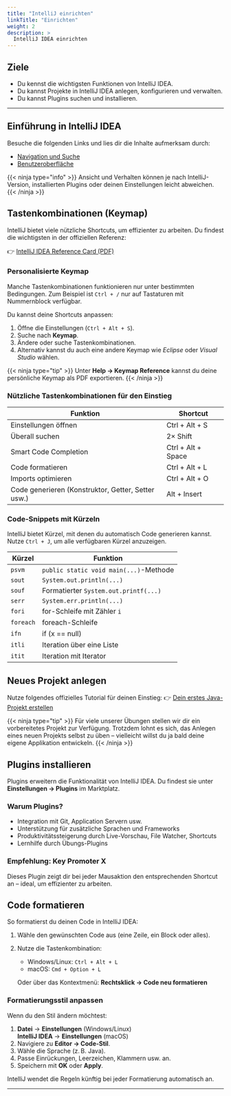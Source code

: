 ```yaml
---
title: "IntelliJ einrichten"
linkTitle: "Einrichten"
weight: 2
description: >
  IntelliJ IDEA einrichten
---
```


## Ziele

- Du kennst die wichtigsten Funktionen von IntelliJ IDEA.
- Du kannst Projekte in IntelliJ IDEA anlegen, konfigurieren und verwalten.
- Du kannst Plugins suchen und installieren.

---

## Einführung in IntelliJ IDEA

Besuche die folgenden Links und lies dir die Inhalte aufmerksam durch:

- [Navigation und Suche](https://www.jetbrains.com/help/idea/discover-intellij-idea.html#navigation-and-search)
- [Benutzeroberfläche](https://www.jetbrains.com/help/idea/guided-tour-around-the-user-interface.html)

{{< ninja type="info" >}}
Ansicht und Verhalten können je nach IntelliJ-Version, installierten Plugins oder deinen Einstellungen leicht abweichen.
{{< /ninja >}}

## Tastenkombinationen (Keymap)

IntelliJ bietet viele nützliche Shortcuts, um effizienter zu arbeiten. Du findest die wichtigsten in der offiziellen Referenz:

👉 [IntelliJ IDEA Reference Card (PDF)](https://resources.jetbrains.com/storage/products/intellij-idea/docs/IntelliJIDEA_ReferenceCard.pdf)

### Personalisierte Keymap

Manche Tastenkombinationen funktionieren nur unter bestimmten Bedingungen. Zum Beispiel ist `Ctrl + /` nur auf Tastaturen mit Nummernblock verfügbar.

Du kannst deine Shortcuts anpassen:

1. Öffne die Einstellungen (`Ctrl + Alt + S`).
2. Suche nach **Keymap**.
3. Ändere oder suche Tastenkombinationen.
4. Alternativ kannst du auch eine andere Keymap wie *Eclipse* oder *Visual Studio* wählen.

{{< ninja type="tip" >}}
Unter **Help → Keymap Reference** kannst du deine persönliche Keymap als PDF exportieren.
{{< /ninja >}}

### Nützliche Tastenkombinationen für den Einstieg

| Funktion                                           | Shortcut          |
|----------------------------------------------------|-------------------|
| Einstellungen öffnen                               | Ctrl + Alt + S    |
| Überall suchen                                     | 2× Shift          |
| Smart Code Completion                              | Ctrl + Alt + Space |
| Code formatieren                                   | Ctrl + Alt + L    |
| Imports optimieren                                 | Ctrl + Alt + O    |
| Code generieren (Konstruktor, Getter, Setter usw.) | Alt + Insert      |

### Code-Snippets mit Kürzeln

IntelliJ bietet Kürzel, mit denen du automatisch Code generieren kannst. Nutze `Ctrl + J`, um alle verfügbaren Kürzel anzuzeigen.

| Kürzel     | Funktion                                      |
|------------|-----------------------------------------------|
| `psvm`     | `public static void main(...)`-Methode        |
| `sout`     | `System.out.println(...)`                     |
| `souf`     | Formatierter `System.out.printf(...)`         |
| `serr`     | `System.err.println(...)`                     |
| `fori`     | for-Schleife mit Zähler `i`                   |
| `foreach`  | foreach-Schleife                              |
| `ifn`      | if (x == null)                                |
| `itli`     | Iteration über eine Liste                     |
| `itit`     | Iteration mit Iterator                        |

## Neues Projekt anlegen

Nutze folgendes offizielles Tutorial für deinen Einstieg:
👉 [Dein erstes Java-Projekt erstellen](https://www.jetbrains.com/help/idea/creating-and-running-your-first-java-application.html)

{{< ninja type="tip" >}}
Für viele unserer Übungen stellen wir dir ein vorbereitetes Projekt zur Verfügung. Trotzdem lohnt es sich, das Anlegen eines neuen Projekts selbst zu üben – vielleicht willst du ja bald deine eigene Applikation entwickeln.
{{< /ninja >}}

## Plugins installieren

Plugins erweitern die Funktionalität von IntelliJ IDEA. Du findest sie unter **Einstellungen → Plugins** im Marktplatz.

### Warum Plugins?

- Integration mit Git, Application Servern usw.
- Unterstützung für zusätzliche Sprachen und Frameworks
- Produktivitätssteigerung durch Live-Vorschau, File Watcher, Shortcuts
- Lernhilfe durch Übungs-Plugins

### Empfehlung: Key Promoter X

Dieses Plugin zeigt dir bei jeder Mausaktion den entsprechenden Shortcut an – ideal, um effizienter zu arbeiten.

## Code formatieren

So formatierst du deinen Code in IntelliJ IDEA:

1. Wähle den gewünschten Code aus (eine Zeile, ein Block oder alles).
2. Nutze die Tastenkombination:

   - Windows/Linux: `Ctrl + Alt + L`
   - macOS: `Cmd + Option + L`

   Oder über das Kontextmenü: **Rechtsklick → Code neu formatieren**

### Formatierungsstil anpassen

Wenn du den Stil ändern möchtest:

1. **Datei** → **Einstellungen** (Windows/Linux)  
   **IntelliJ IDEA** → **Einstellungen** (macOS)
2. Navigiere zu **Editor → Code-Stil**.
3. Wähle die Sprache (z. B. Java).
4. Passe Einrückungen, Leerzeichen, Klammern usw. an.
5. Speichern mit **OK** oder **Apply**.

IntelliJ wendet die Regeln künftig bei jeder Formatierung automatisch an.

---
